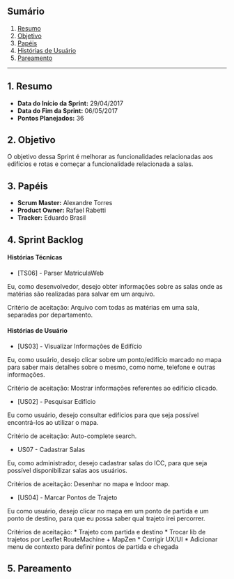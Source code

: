 
## Sumário
1. [Resumo](#1-Resumo)
2. [Objetivo](#2-Objetivo)
3. [Papéis](#3-Papéis)
4. [Histórias de Usuário](#4-Histórias)
5. [Pareamento](#5-Pareamento)

***
## 1. Resumo

* **Data do Início da Sprint:** 29/04/2017
* **Data do Fim da Sprint:** 06/05/2017
* **Pontos Planejados:** 36

## 2. Objetivo

O objetivo dessa Sprint é melhorar as funcionalidades relacionadas aos edifícios e rotas e começar a funcionalidade relacionada a salas.

## 3. Papéis

* **Scrum Master:** Alexandre Torres
* **Product Owner:** Rafael Rabetti
* **Tracker:** Eduardo Brasil

## 4. Sprint Backlog

#### **Histórias Técnicas**

* [TS06] - Parser MatriculaWeb

Eu, como desenvolvedor, desejo obter informações sobre as salas onde as matérias são realizadas para salvar em um arquivo.

Critério de aceitação: Arquivo com todas as matérias em uma sala, separadas por departamento.

#### **Histórias de Usuário**

* [US03] - Visualizar Informações de Edifício

Eu, como usuário, desejo clicar sobre um ponto/edifício marcado no mapa para saber mais detalhes sobre o mesmo, como nome, telefone e outras informações.

Critério de aceitação: Mostrar informações referentes ao edifício clicado.

* [US02] - Pesquisar Edifício

Eu como usuário, desejo consultar edifícios para que seja possível encontrá-los ao utilizar o mapa.

Critério de aceitação: Auto-complete search.

* US07 - Cadastrar Salas

Eu, como administrador, desejo cadastrar salas do ICC, para que seja possível disponibilizar salas aos usuários.

Critérios de aceitação: Desenhar no mapa e Indoor map.

* [US04] - Marcar Pontos de Trajeto

Eu como usuário, desejo clicar no mapa em um ponto de partida e um ponto de destino, para que eu possa saber qual trajeto irei percorrer.

Critérios de aceitação: 
    * Trajeto com partida e destino
    * Trocar lib de trajetos por Leaflet RouteMachine + MapZen
    * Corrigir UX/UI
    * Adicionar menu de contexto para definir pontos de partida e chegada

## 5. Pareamento

